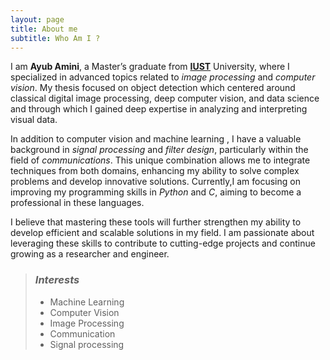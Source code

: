 ```yaml
---
layout: page
title: About me
subtitle: Who Am I ?  
---
```



I am **Ayub Amini**, a Master’s graduate from [**IUST**](https://www.iust.ac.ir/en) University, where I specialized in advanced topics related to _image processing_ and _computer vision_. My thesis focused on object detection which centered around classical digital image processing, deep computer vision, and data science and through which I gained deep expertise in analyzing and interpreting visual data.

In addition to computer vision and  machine learning , I have a valuable background in _signal processing_ and _filter design_, particularly within the field of _communications_. This unique combination allows me to integrate techniques from both domains, enhancing my ability to solve complex problems and develop innovative solutions. Currently,I am focusing on improving my programming skills in _Python_ and _C_, aiming to become a professional in these languages.

I believe that mastering these tools will further strengthen my ability to develop efficient and scalable solutions in my field. I am passionate about leveraging these skills to contribute to cutting-edge projects and continue growing as a researcher and engineer.


> ###  _Interests_
>
> - Machine Learning
> - Computer Vision
> - Image Processing
> - Communication
> - Signal processing



